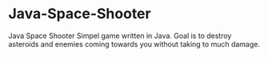 # Java-Space-Shooter
Java Space Shooter
Simpel game written in Java. Goal is to destroy asteroids and enemies coming towards you without taking to much damage. 

